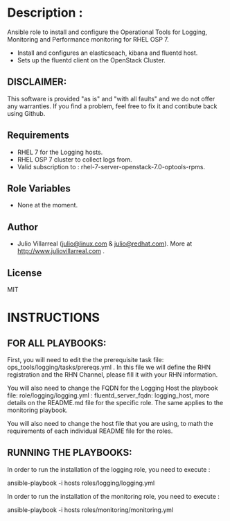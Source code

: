 
Description : 
============

Ansible role to install and configure the Operational Tools for Logging, Monitoring and Performance monitoring for RHEL OSP 7.

* Install and configures  an elasticseach, kibana and fluentd host. 
* Sets up the fluentd client on the OpenStack Cluster. 


DISCLAIMER:
-----------
This software is provided "as is" and "with all faults" and we do not offer any warranties. If you find a problem, feel free to fix it and contibute back using Github.


Requirements
------------

* RHEL 7 for the Logging hosts. 
* RHEL OSP 7 cluster to collect logs from. 
* Valid subscription to : rhel-7-server-openstack-7.0-optools-rpms. 

Role Variables
--------------

* None at the moment.

Author
-------

* Julio Villarreal (julio@linux.com & julio@redhat.com). More at http://www.juliovillarreal.com . 


License
-------

MIT

INSTRUCTIONS
============

FOR ALL PLAYBOOKS: 
------------------

First, you will need to edit the the prerequisite task file: ops_tools/logging/tasks/prereqs.yml . In this file we will define the RHN registration and the RHN Channel, please fill it with your RHN information.

You will also need to change the FQDN for the Logging Host the playbook file: role/logging/logging.yml : fluentd_server_fqdn: logging_host, more details on the README.md file for the specific role. The same applies to the monitoring playbook.

You will also need to change the host file that you are using, to math the requirements of each individual README file for the roles.


RUNNING THE PLAYBOOKS: 
---------------------


In order to run the installation of the logging role, you need to execute : 

ansible-playbook -i hosts roles/logging/logging.yml

In order to run the installation of the monitoring role, you need to execute : 

ansible-playbook -i hosts roles/monitoring/monitoring.yml

